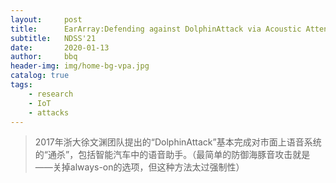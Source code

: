 ```yaml
---
layout:     post
title:      EarArray:Defending against DolphinAttack via Acoustic Attenuation
subtitle:   NDSS'21
date:       2020-01-13
author:     bbq
header-img: img/home-bg-vpa.jpg
catalog: true
tags:
    - research
    - IoT
    - attacks
---
```

	
>2017年浙大徐文渊团队提出的“DolphinAttack”基本完成对市面上语音系统的“通杀”，包括智能汽车中的语音助手。（最简单的防御海豚音攻击就是——关掉always-on的选项，但这种方法太过强制性）










